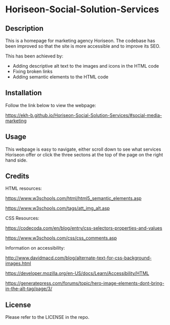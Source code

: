 # Horiseon-Social-Solution-Services

## Description 

This is a homepage for marketing agency Horiseon. The codebase has been improved so that the site is more accessible and to improve its SEO.

This has been achieved by:
- Adding descriptive alt text to the images and icons in the HTML code
- Fixing broken links
- Adding semantic elements to the HTML code




## Installation

Follow the link below to view the webpage:

https://ekh-b.github.io/Horiseon-Social-Solution-Services/#social-media-marketing


## Usage 

This webpage is easy to navigate, either scroll down to see what services Horiseon offer or click the three sectons at the top of the page on the right hand side.

## Credits

HTML resources:

https://www.w3schools.com/html/html5_semantic_elements.asp

https://www.w3schools.com/tags/att_img_alt.asp

CSS Resources:

https://codecoda.com/en/blog/entry/css-selectors-properties-and-values

https://www.w3schools.com/css/css_comments.asp



Information on accessibility: 

http://www.davidmacd.com/blog/alternate-text-for-css-background-images.html

https://developer.mozilla.org/en-US/docs/Learn/Accessibility/HTML

https://generatepress.com/forums/topic/hero-image-elements-dont-bring-in-the-alt-tag/page/3/



## License

Please refer to the LICENSE in the repo.


